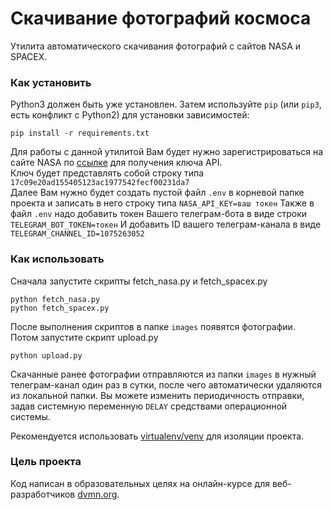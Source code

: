 # Скачивание фотографий космоса

Утилита автоматического скачивания фотографий с сайтов NASA и SPACEX.

### Как установить

Python3 должен быть уже установлен. 
Затем используйте `pip` (или `pip3`, есть конфликт с Python2) для установки зависимостей:
```
pip install -r requirements.txt
```
Для работы с данной утилитой Вам будет нужно зарегистрироваться на сайте NASA по [ссылке](https://api.nasa.gov/#signUp) для получения ключа API.    
Ключ будет представлять собой строку типа `17c09e20ad155405123ac1977542fecf00231da7`  
Далее Вам нужно будет создать пустой файл `.env` в корневой папке проекта и записать в него строку типа
`NASA_API_KEY=ваш токен`
Также в файл `.env` надо добавить токен Вашего телеграм-бота в виде строки
`TELEGRAM_BOT_TOKEN=токен`
И добавить ID вашего телеграм-канала в виде
`TELEGRAM_CHANNEL_ID=1075263052`

### Как использовать

Сначала запустите скрипты fetch_nasa.py и fetch_spacex.py 
```
python fetch_nasa.py
python fetch_spacex.py 
```
После выполнения скриптов в папке `images` появятся фотографии.
Потом запустите скрипт upload.py

```
python upload.py
```
Скачанные ранее фотографии отправляются из папки `images` в нужный телеграм-канал один раз в сутки, после чего автоматически удаляются из локальной папки.
Вы можете изменить периодичность отправки, задав системную переменную `DELAY` средствами операционной системы.


Рекомендуется использовать [virtualenv/venv](https://docs.python.org/3/library/venv.html) для изоляции проекта.

### Цель проекта

Код написан в образовательных целях на онлайн-курсе для веб-разработчиков [dvmn.org](https://dvmn.org/).